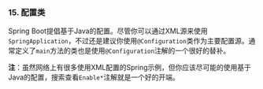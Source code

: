 ### 15. 配置类

Spring Boot提倡基于Java的配置。尽管你可以通过XML源来使用`SpringApplication`，不过还是建议你使用`@Configuration`类作为主要配置源。通常定义了`main`方法的类也是使用`@Configuration`注解的一个很好的替补。

**注**：虽然网络上有很多使用XML配置的Spring示例，但你应该尽可能的使用基于Java的配置，搜索查看`Enable*`注解就是一个好的开端。
